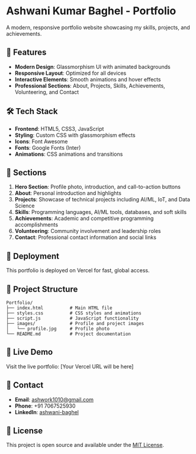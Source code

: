 # Ashwani Kumar Baghel - Portfolio

A modern, responsive portfolio website showcasing my skills, projects, and achievements.

## 🚀 Features

- **Modern Design**: Glassmorphism UI with animated backgrounds
- **Responsive Layout**: Optimized for all devices
- **Interactive Elements**: Smooth animations and hover effects
- **Professional Sections**: About, Projects, Skills, Achievements, Volunteering, and Contact

## 🛠️ Tech Stack

- **Frontend**: HTML5, CSS3, JavaScript
- **Styling**: Custom CSS with glassmorphism effects
- **Icons**: Font Awesome
- **Fonts**: Google Fonts (Inter)
- **Animations**: CSS animations and transitions

## 📱 Sections

1. **Hero Section**: Profile photo, introduction, and call-to-action buttons
2. **About**: Personal introduction and highlights
3. **Projects**: Showcase of technical projects including AI/ML, IoT, and Data Science
4. **Skills**: Programming languages, AI/ML tools, databases, and soft skills
5. **Achievements**: Academic and competitive programming accomplishments
6. **Volunteering**: Community involvement and leadership roles
7. **Contact**: Professional contact information and social links

## 🚀 Deployment

This portfolio is deployed on Vercel for fast, global access.

## 📁 Project Structure

```
Portfolio/
├── index.html          # Main HTML file
├── styles.css          # CSS styles and animations
├── script.js           # JavaScript functionality
├── images/             # Profile and project images
│   └── profile.jpg     # Profile photo
└── README.md           # Project documentation
```

## 🔗 Live Demo

Visit the live portfolio: [Your Vercel URL will be here]

## 📧 Contact

- **Email**: ashwork1010@gmail.com
- **Phone**: +91 7067525930
- **LinkedIn**: [ashwani-baghel](https://linkedin.com/in/ashwani-baghel)

## 📄 License

This project is open source and available under the [MIT License](LICENSE).
